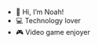 - 👋 Hi, I’m Noah!
- 💻 Technology lover
- 🎮 Video game enjoyer
<!-- 📫 You can reach out to me by emailing -->

<!---
Noahboa27/Noahboa27 is a ✨ special ✨ repository because its `README.md` (this file) appears on your GitHub profile.
You can click the Preview link to take a look at your changes.
--->
